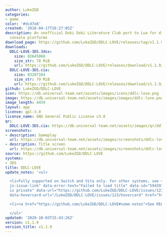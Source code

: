 ```yaml
---
author: LukeZGD
categories:
- game
color: '#dcd7e8'
created: '2018-04-17T16:27:05Z'
description: An unofficial Doki Doki Literature Club port to Lua for different game
  console platforms
download_page: https://github.com/LukeZGD/DDLC-LOVE/releases/tag/v1.1.9
downloads:
  DDLC-LOVE-3DS.3dsx:
    size: 82645068
    size_str: 78 MiB
    url: https://github.com/LukeZGD/DDLC-LOVE/releases/download/v1.1.9/DDLC-LOVE-3DS.3dsx
  DDLC-LOVE-3DS.cia:
    size: 83207104
    size_str: 79 MiB
    url: https://github.com/LukeZGD/DDLC-LOVE/releases/download/v1.1.9/DDLC-LOVE-3DS.cia
github: LukeZGD/DDLC-LOVE
icon: https://db.universal-team.net/assets/images/icons/ddlc-love.png
image: https://db.universal-team.net/assets/images/images/ddlc-love.png
image_length: 4459
layout: app
license: gpl-3.0
license_name: GNU General Public License v3.0
qr:
  DDLC-LOVE-3DS.cia: https://db.universal-team.net/assets/images/qr/ddlc-love-3ds.cia.png
screenshots:
- description: Gameplay
  url: https://db.universal-team.net/assets/images/screenshots/ddlc-love/gameplay.png
- description: Title screen
  url: https://db.universal-team.net/assets/images/screenshots/ddlc-love/title-screen.png
source: https://github.com/LukeZGD/DDLC-LOVE
systems:
- 3DS
title: DDLC-LOVE
update_notes: '<ul>

  <li>Fully supported on Switch and Vita only. For other systems, see <a class="issue-link
  js-issue-link" data-error-text="Failed to load title" data-id="594397708" data-permission-text="Title
  is private" data-url="https://github.com/LukeZGD/DDLC-LOVE/issues/123" data-hovercard-type="issue"
  data-hovercard-url="/LukeZGD/DDLC-LOVE/issues/123/hovercard" href="https://github.com/LukeZGD/DDLC-LOVE/issues/123">#123</a></li>

  <li><a href="https://github.com/LukeZGD/DDLC-LOVE#some-notes">See README notes</a></li>

  </ul>'
updated: '2020-10-03T15:43:26Z'
version: v1.1.9
version_title: v1.1.9
---
```

